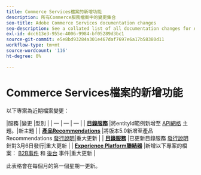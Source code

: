```yaml
---
title: Commerce Services檔案的新增功能
description: 所有Commerce服務檔案中的變更集合
seo-title: Adobe Commerce Services documentation changes
seo-description: See a collated list of all documentation changes for Adobe Commerce Services and integration services.
exl-id: dcc613e3-955e-4006-9984-bf05289d3bc1
source-git-commit: e5e8bd93284a301e467daf7697e6a17b58380d11
workflow-type: tm+mt
source-wordcount: '116'
ht-degree: 0%

---
```


# Commerce Services檔案的新增功能

以下專案為近期檔案變更：

|服務 |變更 |型別 | | — | — | — | | [**目錄服務**](../catalog-service/guide-overview.md) |將entityId範例新增至 [API網格](../catalog-service/mesh.md) 主題。|新主題 | | [**產品Recommendations**](../product-recommendations/guide-overview.md) |將版本5.0新增至產品Recommendations [發行說明](../product-recommendations/release-notes.md)|重大更新 | | [**目錄服務**](../catalog-service/guide-overview.md) |已更新目錄服務 [發行說明](../catalog-service/release-notes.md) 針對3月6日發行|重大更新 | | [**Experience Platform聯結器**](../experience-platform-connector/overview.md) |新增以下專案的檔案： [B2B事件](https://experienceleague.adobe.com/docs/commerce-merchant-services/experience-platform-connector/event-forwarding/events.html#b2b-events) 和 [後台](https://experienceleague.adobe.com/docs/commerce-merchant-services/experience-platform-connector/event-forwarding/events.html#back-office-events) 事件|重大更新 |

此表格會在每個月的第一個星期一更新。
